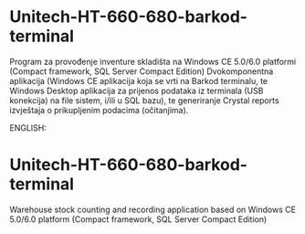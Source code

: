 # Unitech-HT-660-680-barkod-terminal
Program za provođenje inventure skladišta na Windows CE 5.0/6.0 platformi (Compact framework, SQL Server Compact Edition)
Dvokomponentna aplikacija (Windows CE aplikacija koja se vrti na Barkod terminalu, te Windows Desktop aplikacija za prijenos
podataka iz terminala (USB konekcija) na file sistem, i/ili u SQL bazu), te generiranje Crystal reports izvještaja o prikupljenim
podacima (očitanjima).

ENGLISH:
# Unitech-HT-660-680-barkod-terminal
Warehouse stock counting and recording application based on Windows CE 5.0/6.0 platform (Compact framework, SQL Server Compact Edition)
